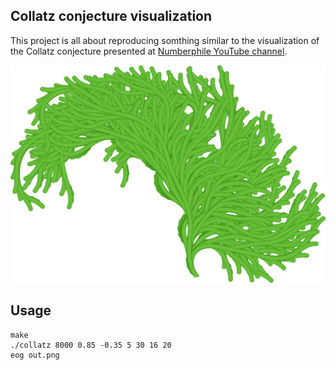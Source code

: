 Collatz conjecture visualization
--------------------------------

This project is all about reproducing somthing similar to the visualization of the Collatz conjecture presented at [Numberphile YouTube channel](https://www.youtube.com/watch?v=LqKpkdRRLZw).

![Alt](https://github.com/maciejstanek/collatz/raw/master/.scratch/example_output.png)

Usage
-----

```
make
./collatz 8000 0.85 -0.35 5 30 16 20
eog out.png
```
